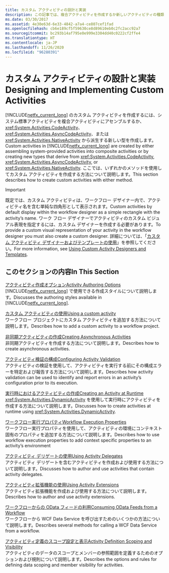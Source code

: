 ```yaml
---
title: カスタム アクティビティの設計と実装
description: この記事では、複合アクティビティを作成するか新しいアクティビティの種類を作成することによって Workflow Foundation でカスタム アクティビティを作成するためのリソースを提供します。
ms.date: 03/30/2017
ms.assetid: 4e30e63d-6e33-4842-a7a4-ce807cef1fad
ms.openlocfilehash: cb6e189cf5f59630ce8d89610eb0c2fc2acc92a7
ms.sourcegitcommit: bc293b14af795e0e999e3304dd40c0222cf2ffe4
ms.translationtype: HT
ms.contentlocale: ja-JP
ms.lasthandoff: 11/26/2020
ms.locfileid: "96280391"
---
```

# <a name="designing-and-implementing-custom-activities"></a><span data-ttu-id="0518f-103">カスタム アクティビティの設計と実装</span><span class="sxs-lookup"><span data-stu-id="0518f-103">Designing and Implementing Custom Activities</span></span>

<span data-ttu-id="0518f-104">[!INCLUDE[netfx_current_long](../../../includes/netfx-current-long-md.md)] のカスタム アクティビティを作成するには、システム標準アクティビティを複合アクティビティにアセンブルするか、<xref:System.Activities.CodeActivity>、<xref:System.Activities.AsyncCodeActivity>、または <xref:System.Activities.NativeActivity> から派生する新しい型を作成します。</span><span class="sxs-lookup"><span data-stu-id="0518f-104">Custom activities in [!INCLUDE[netfx_current_long](../../../includes/netfx-current-long-md.md)] are created by either assembling system-provided activities into composite activities or by creating new types that derive from <xref:System.Activities.CodeActivity>, <xref:System.Activities.AsyncCodeActivity>, or <xref:System.Activities.NativeActivity>.</span></span> <span data-ttu-id="0518f-105">ここでは、いずれかのメソッドを使用してカスタム アクティビティを作成する方法について説明します。</span><span class="sxs-lookup"><span data-stu-id="0518f-105">This section describes how to create custom activities with either method.</span></span>  
  
> [!IMPORTANT]
> <span data-ttu-id="0518f-106">既定では、カスタム アクティビティは、ワークフロー デザイナー内で、アクティビティ名を含む単純な四角形として表示されます。</span><span class="sxs-lookup"><span data-stu-id="0518f-106">Custom activities by default display within the workflow designer as a simple rectangle with the activity’s name.</span></span> <span data-ttu-id="0518f-107">ワーク フロー デザイナーでアクティビティのカスタム ビジュアル表現を指定するには、カスタム デザイナーを作成する必要があります。</span><span class="sxs-lookup"><span data-stu-id="0518f-107">To provide a custom visual representation of your activity in the workflow designer you must also create a custom designer.</span></span> <span data-ttu-id="0518f-108">詳細については、「[カスタム アクティビティ デザイナーおよびテンプレートの使用](using-custom-activity-designers-and-templates.md)」を参照してください。</span><span class="sxs-lookup"><span data-stu-id="0518f-108">For more information, see [Using Custom Activity Designers and Templates](using-custom-activity-designers-and-templates.md).</span></span>  
  
## <a name="in-this-section"></a><span data-ttu-id="0518f-109">このセクションの内容</span><span class="sxs-lookup"><span data-stu-id="0518f-109">In This Section</span></span>  

 [<span data-ttu-id="0518f-110">アクティビティ作成オプション</span><span class="sxs-lookup"><span data-stu-id="0518f-110">Activity Authoring Options</span></span>](activity-authoring-options-in-wf.md)  
 <span data-ttu-id="0518f-111">[!INCLUDE[netfx_current_long](../../../includes/netfx-current-long-md.md)] で使用できる作成スタイルについて説明します。</span><span class="sxs-lookup"><span data-stu-id="0518f-111">Discusses the authoring styles available in [!INCLUDE[netfx_current_long](../../../includes/netfx-current-long-md.md)].</span></span>  
  
 [<span data-ttu-id="0518f-112">カスタム アクティビティの使用</span><span class="sxs-lookup"><span data-stu-id="0518f-112">Using a custom activity</span></span>](using-a-custom-activity.md)  
 <span data-ttu-id="0518f-113">ワークフロー プロジェクトにカスタム アクティビティを追加する方法について説明します。</span><span class="sxs-lookup"><span data-stu-id="0518f-113">Describes how to add a custom activity to a workflow project.</span></span>  
  
  [<span data-ttu-id="0518f-114">非同期アクティビティの作成</span><span class="sxs-lookup"><span data-stu-id="0518f-114">Creating Asynchronous Activities</span></span>](creating-asynchronous-activities-in-wf.md)  
 <span data-ttu-id="0518f-115">非同期アクティビティを作成する方法について説明します。</span><span class="sxs-lookup"><span data-stu-id="0518f-115">Describes how to create asynchronous activities.</span></span>  
  
 [<span data-ttu-id="0518f-116">アクティビティ検証の構成</span><span class="sxs-lookup"><span data-stu-id="0518f-116">Configuring Activity Validation</span></span>](configuring-activity-validation.md)  
 <span data-ttu-id="0518f-117">アクティビティの検証を使用して、アクティビティを実行する前にその構成エラーを特定および報告する方法について説明します。</span><span class="sxs-lookup"><span data-stu-id="0518f-117">Describes how activity validation can be used to identify and report errors in an activity’s configuration prior to its execution.</span></span>  
  
 [<span data-ttu-id="0518f-118">実行時におけるアクティビティの作成</span><span class="sxs-lookup"><span data-stu-id="0518f-118">Creating an Activity at Runtime</span></span>](creating-an-activity-at-runtime-with-dynamicactivity.md)  
 <span data-ttu-id="0518f-119"><xref:System.Activities.DynamicActivity> を使用して実行時にアクティビティを作成する方法について説明します。</span><span class="sxs-lookup"><span data-stu-id="0518f-119">Discusses how to create activities at runtime using <xref:System.Activities.DynamicActivity>.</span></span>  
  
 [<span data-ttu-id="0518f-120">ワークフロー実行プロパティ</span><span class="sxs-lookup"><span data-stu-id="0518f-120">Workflow Execution Properties</span></span>](workflow-execution-properties.md)  
 <span data-ttu-id="0518f-121">ワークフロー実行プロパティを使用して、アクティビティの環境にコンテキスト固有のプロパティを追加する方法について説明します。</span><span class="sxs-lookup"><span data-stu-id="0518f-121">Describes how to use workflow execution properties to add context specific properties to an activity’s environment</span></span>  
  
 [<span data-ttu-id="0518f-122">アクティビティ デリゲートの使用</span><span class="sxs-lookup"><span data-stu-id="0518f-122">Using Activity Delegates</span></span>](using-activity-delegates.md)  
 <span data-ttu-id="0518f-123">アクティビティ デリゲートを含むアクティビティを作成および使用する方法について説明します。</span><span class="sxs-lookup"><span data-stu-id="0518f-123">Discusses how to author and use activities that contain activity delegates.</span></span>
  
 [<span data-ttu-id="0518f-124">アクティビティ拡張機能の使用</span><span class="sxs-lookup"><span data-stu-id="0518f-124">Using Activity Extensions</span></span>](using-activity-extensions.md)  
 <span data-ttu-id="0518f-125">アクティビティ拡張機能を作成および使用する方法について説明します。</span><span class="sxs-lookup"><span data-stu-id="0518f-125">Describes how to author and use activity extensions.</span></span>  
  
 [<span data-ttu-id="0518f-126">ワークフローからの OData フィードの利用</span><span class="sxs-lookup"><span data-stu-id="0518f-126">Consuming OData Feeds from a Workflow</span></span>](consuming-odata-feeds-from-a-workflow.md)  
 <span data-ttu-id="0518f-127">ワークフローから WCF Data Service を呼び出すためのいくつかの方法について説明します。</span><span class="sxs-lookup"><span data-stu-id="0518f-127">Describes several methods for calling a WCF Data Service from a workflow.</span></span>  
  
 [<span data-ttu-id="0518f-128">アクティビティ定義のスコープ設定と表示</span><span class="sxs-lookup"><span data-stu-id="0518f-128">Activity Definition Scoping and Visibility</span></span>](activity-definition-scoping-and-visibility.md)  
 <span data-ttu-id="0518f-129">アクティビティのデータのスコープとメンバーの参照範囲を定義するためのオプションおよび規則について説明します。</span><span class="sxs-lookup"><span data-stu-id="0518f-129">Describes the options and rules for defining data scoping and member visibility for activities.</span></span>
